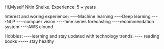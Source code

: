 Hi,Myself Nitin Shelke.
Experience: 5 + years

Interest and woring experience:
    ----Machine learning
    ----Deep learning
    ----NLP
    ----compuer vision
    ----time series forecasting
    ----recommendation system
    ----AWS clound

Hobbies:
    ----learning and stay updated with technology trends.
    ---- reading books
    ----- stay healthy 
    
